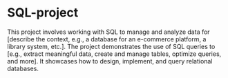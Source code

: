 # SQL-project

This project involves working with SQL to manage and analyze data for [describe the context, e.g., a database for an e-commerce platform, a library system, etc.]. The project demonstrates the use of SQL queries to [e.g., extract meaningful data, create and manage tables, optimize queries, and more]. It showcases how to design, implement, and query relational databases.

